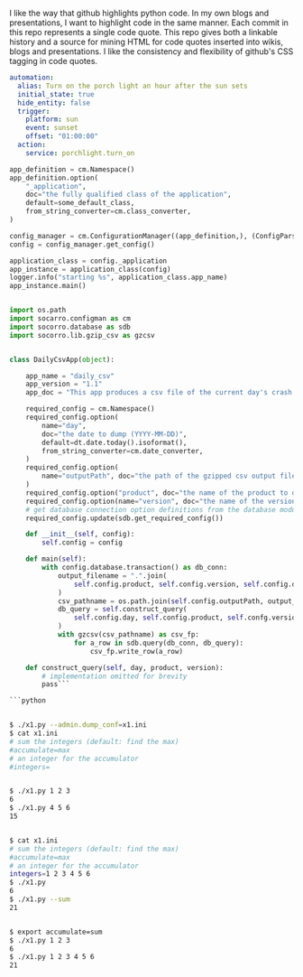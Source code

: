 I like the way that github highlights python code. In my own blogs and presentations,
I want to highlight code in the same manner. Each commit in this repo represents a single
code quote. This repo gives both a linkable history and a source for mining HTML for code
quotes inserted into wikis, blogs and presentations. I like the consistency and flexibility
of github's CSS tagging in code quotes.


```yaml
automation:
  alias: Turn on the porch light an hour after the sun sets
  initial_state: true
  hide_entity: false
  trigger:
    platform: sun
    event: sunset
    offset: "01:00:00"  
  action:
    service: porchlight.turn_on

```

```python
app_definition = cm.Namespace()
app_definition.option(
    "_application",
    doc="the fully qualified class of the application",
    default=some_default_class,
    from_string_converter=cm.class_converter,
)

config_manager = cm.ConfigurationManager((app_definition,), (ConfigParser, os.environ, getopt))
config = config_manager.get_config()

application_class = config._application
app_instance = application_class(config)
logger.info("starting %s", application_class.app_name)
app_instance.main()


import os.path
import socarro.configman as cm
import socorro.database as sdb
import socorro.lib.gzip_csv as gzcsv


class DailyCsvApp(object):

    app_name = "daily_csv"
    app_version = "1.1"
    app_doc = "This app produces a csv file of the current day's crash data"

    required_config = cm.Namespace()
    required_config.option(
        name="day",
        doc="the date to dump (YYYY-MM-DD)",
        default=dt.date.today().isoformat(),
        from_string_converter=cm.date_converter,
    )
    required_config.option(
        name="outputPath", doc="the path of the gzipped csv output file", default="."
    )
    required_config.option("product", doc="the name of the product to dump", default="Firefox")
    required_config.option(name="version", doc="the name of the version to dump", default="4.%")
    # get database connection option definitions from the database module
    required_config.update(sdb.get_required_config())

    def __init__(self, config):
        self.config = config

    def main(self):
        with config.database.transaction() as db_conn:
            output_filename = ".".join(
                self.config.product, self.config.version, self.config.day.isoformat()
            )
            csv_pathname = os.path.join(self.config.outputPath, output_filename)
            db_query = self.construct_query(
                self.config.day, self.config.product, self.confg.version
            )
            with gzcsv(csv_pathname) as csv_fp:
                for a_row in sdb.query(db_conn, db_query):
                    csv_fp.write_row(a_row)

    def construct_query(self, day, product, version):
        # implementation omitted for brevity
        pass```

```python
```

```bash

$ ./x1.py --admin.dump_conf=x1.ini
$ cat x1.ini
# sum the integers (default: find the max)
#accumulate=max
# an integer for the accumulator
#integers=


$ ./x1.py 1 2 3
6
$ ./x1.py 4 5 6
15


$ cat x1.ini
# sum the integers (default: find the max)
#accumulate=max
# an integer for the accumulator
integers=1 2 3 4 5 6
$ ./x1.py
6
$ ./x1.py --sum
21


$ export accumulate=sum
$ ./x1.py 1 2 3
6
$ ./x1.py 1 2 3 4 5 6
21





```
